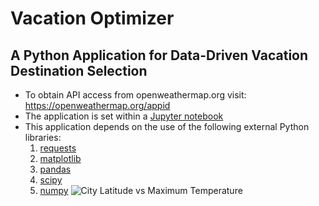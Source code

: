 # Vacation Optimizer
## A Python Application for Data-Driven Vacation Destination Selection
* To obtain API access from openweathermap.org visit: https://openweathermap.org/appid
* The application is set within a [Jupyter notebook](https://jupyter.org/)
* This application depends on the use of the following external Python libraries:
  1. [requests](https://docs.python-requests.org/en/latest/) 
  2. [matplotlib](https://matplotlib.org/) 
  3. [pandas](https://pandas.pydata.org/)
  4. [scipy](https://www.scipy.org/) 
  5. [numpy](https://numpy.org/)
![City Latitude vs  Maximum Temperature](https://user-images.githubusercontent.com/79673051/135016496-6cdd4986-f968-4a8d-a835-61d240ddeb2a.png)

